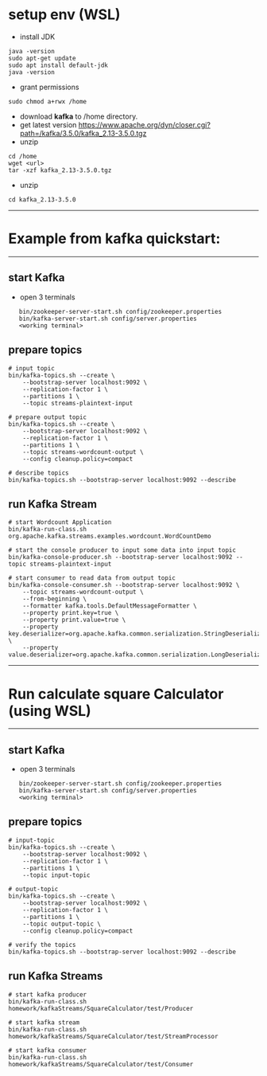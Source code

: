 # setup env (WSL)
- install JDK
```shell
java -version
sudo apt-get update
sudo apt install default-jdk
java -version
```
- grant permissions
```shell
sudo chmod a+rwx /home
```
- download **kafka** to /home directory.
- get latest version https://www.apache.org/dyn/closer.cgi?path=/kafka/3.5.0/kafka_2.13-3.5.0.tgz
- unzip
```shell
cd /home
wget <url>
tar -xzf kafka_2.13-3.5.0.tgz
```
- unzip
```commandline
cd kafka_2.13-3.5.0
```


---
# Example from kafka quickstart:

---
## start Kafka
- open 3 terminals
```shell
   bin/zookeeper-server-start.sh config/zookeeper.properties 
   bin/kafka-server-start.sh config/server.properties
   <working terminal>
```

## prepare topics
```shell
# input topic
bin/kafka-topics.sh --create \
    --bootstrap-server localhost:9092 \
    --replication-factor 1 \
    --partitions 1 \
    --topic streams-plaintext-input

# prepare output topic
bin/kafka-topics.sh --create \
    --bootstrap-server localhost:9092 \
    --replication-factor 1 \
    --partitions 1 \
    --topic streams-wordcount-output \
    --config cleanup.policy=compact

# describe topics
bin/kafka-topics.sh --bootstrap-server localhost:9092 --describe
```

## run Kafka Stream
```shell
# start Wordcount Application
bin/kafka-run-class.sh org.apache.kafka.streams.examples.wordcount.WordCountDemo

# start the console producer to input some data into input topic
bin/kafka-console-producer.sh --bootstrap-server localhost:9092 --topic streams-plaintext-input

# start consumer to read data from output topic
bin/kafka-console-consumer.sh --bootstrap-server localhost:9092 \
    --topic streams-wordcount-output \
    --from-beginning \
    --formatter kafka.tools.DefaultMessageFormatter \
    --property print.key=true \
    --property print.value=true \
    --property key.deserializer=org.apache.kafka.common.serialization.StringDeserializer \
    --property value.deserializer=org.apache.kafka.common.serialization.LongDeserializer
```

---
# Run calculate square Calculator (using WSL)

---
## start Kafka
- open 3 terminals
```shell
   bin/zookeeper-server-start.sh config/zookeeper.properties 
   bin/kafka-server-start.sh config/server.properties
   <working terminal>
```

## prepare topics
```shell
# input-topic
bin/kafka-topics.sh --create \
    --bootstrap-server localhost:9092 \
    --replication-factor 1 \
    --partitions 1 \
    --topic input-topic

# output-topic
bin/kafka-topics.sh --create \
    --bootstrap-server localhost:9092 \
    --replication-factor 1 \
    --partitions 1 \
    --topic output-topic \
    --config cleanup.policy=compact

# verify the topics
bin/kafka-topics.sh --bootstrap-server localhost:9092 --describe
```

## run Kafka Streams
```shell
# start kafka producer
bin/kafka-run-class.sh homework/kafkaStreams/SquareCalculator/test/Producer

# start kafka stream
bin/kafka-run-class.sh homework/kafkaStreams/SquareCalculator/test/StreamProcessor

# start kafka consumer
bin/kafka-run-class.sh homework/kafkaStreams/SquareCalculator/test/Consumer

```

